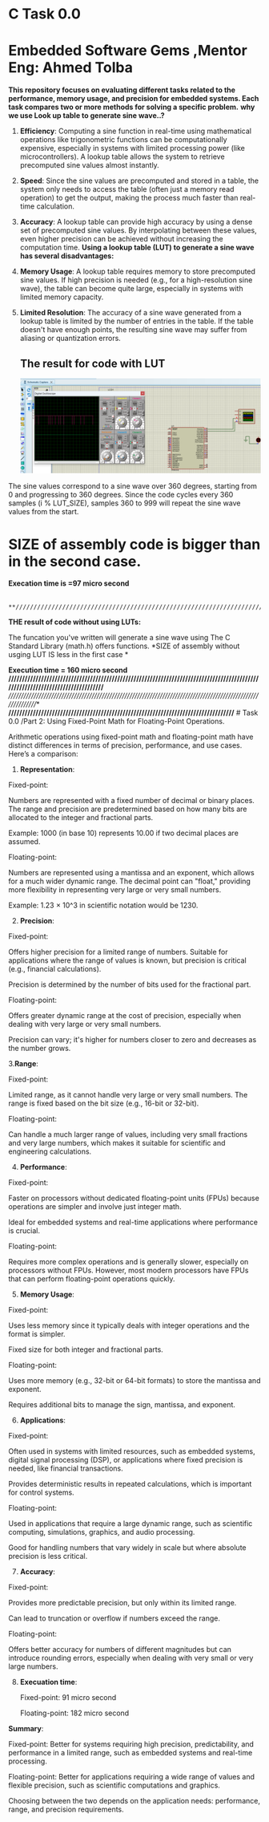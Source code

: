 # C Task 0.0
 # Embedded Software Gems ,Mentor Eng: Ahmed Tolba
 __This repository focuses on evaluating different tasks related to the performance, memory usage, and precision for embedded systems. Each task compares
   two or more methods for solving a specific problem.__
 **why we use Look up table to generate sine wave..?**
 1. __Efficiency__: Computing a sine function in real-time using mathematical operations like trigonometric functions can be computationally expensive, especially in systems with limited processing power (like microcontrollers). A lookup table allows the system to retrieve precomputed sine values almost instantly.
2. __Speed__: Since the sine values are precomputed and stored in a table, the system only needs to access the table (often just a memory read operation) to get the output, making the process much faster than real-time calculation.
3. __Accuracy__: A lookup table can provide high accuracy by using a dense set of precomputed sine values. By interpolating between these values, even higher precision can be achieved without increasing the computation time.
**Using a lookup table (LUT) to generate a sine wave has several disadvantages:**
1. __Memory Usage__: A lookup table requires memory to store precomputed sine values. If high precision is needed (e.g., for a high-resolution sine wave), the table can become quite large, especially in systems with limited memory capacity.
2. __Limited Resolution__: The accuracy of a sine wave generated from a lookup table is limited by the number of entries in the table. If the table doesn't have enough points, the resulting sine wave may suffer from aliasing or quantization errors.
   
   ## The result for code with LUT
   ![This is signal waveform](https://github.com/esraashawky111/Task-0.0/blob/main/Signal%20by%20using%20LUT.png)
    

The sine values correspond to a sine wave over 360 degrees, starting from 0 and progressing to 360 degrees. Since the code cycles every 360 samples (i % LUT_SIZE), samples 360 to 999 will repeat the sine wave values from the start.


# SIZE of assembly code is bigger than in the second case.

**Execation time is =97 micro second**


                                      **///////////////////////////////////////////////////////////////////////////////////////////////////////////////////////////////**

__THE result of code without using LUTs:__

The funcation you've written will generate a sine wave using The C Standard Library (math.h) offers functions.
*SIZE of assembly without usging LUT IS less in the first case *

**Execution time = 160 micro second**
                        **///////////////////////////////////////////////////////////////////////////////////////////////////////////////////////////////**
                                   *//////////////////////////////////////////////////////////////////////////////////////////////////////////////**
                                             **///////////////////////////////////////////////////////////////////////////////////**
                                                   # Task 0.0 /Part 2: Using Fixed-Point Math for Floating-Point Operations. 


Arithmetic operations using fixed-point math and floating-point math have distinct differences in terms of precision, performance, and use cases. Here’s a comparison:

1. __Representation__:

Fixed-point:

Numbers are represented with a fixed number of decimal or binary places. The range and precision are predetermined based on how many bits are allocated to the integer and fractional parts.

Example: 1000 (in base 10) represents 10.00 if two decimal places are assumed.


Floating-point:

Numbers are represented using a mantissa and an exponent, which allows for a much wider dynamic range. The decimal point can "float," providing more flexibility in representing very large or very small numbers.

Example: 1.23 × 10^3 in scientific notation would be 1230.



2. __Precision__:

Fixed-point:

Offers higher precision for a limited range of numbers. Suitable for applications where the range of values is known, but precision is critical (e.g., financial calculations).

Precision is determined by the number of bits used for the fractional part.


Floating-point:

Offers greater dynamic range at the cost of precision, especially when dealing with very large or very small numbers.

Precision can vary; it's higher for numbers closer to zero and decreases as the number grows.



3.__Range__:

Fixed-point:

Limited range, as it cannot handle very large or very small numbers. The range is fixed based on the bit size (e.g., 16-bit or 32-bit).


Floating-point:

Can handle a much larger range of values, including very small fractions and very large numbers, which makes it suitable for scientific and engineering calculations.



4. __Performance__:

Fixed-point:

Faster on processors without dedicated floating-point units (FPUs) because operations are simpler and involve just integer math.

Ideal for embedded systems and real-time applications where performance is crucial.


Floating-point:

Requires more complex operations and is generally slower, especially on processors without FPUs. However, most modern processors have FPUs that can perform floating-point operations quickly.



5. __Memory Usage__:

Fixed-point:

Uses less memory since it typically deals with integer operations and the format is simpler.

Fixed size for both integer and fractional parts.


Floating-point:

Uses more memory (e.g., 32-bit or 64-bit formats) to store the mantissa and exponent.

Requires additional bits to manage the sign, mantissa, and exponent.



6. __Applications__:

Fixed-point:

Often used in systems with limited resources, such as embedded systems, digital signal processing (DSP), or applications where fixed precision is needed, like financial transactions.

Provides deterministic results in repeated calculations, which is important for control systems.


Floating-point:

Used in applications that require a large dynamic range, such as scientific computing, simulations, graphics, and audio processing.

Good for handling numbers that vary widely in scale but where absolute precision is less critical.



7. __Accuracy__:

Fixed-point:

Provides more predictable precision, but only within its limited range.

Can lead to truncation or overflow if numbers exceed the range.


Floating-point:

Offers better accuracy for numbers of different magnitudes but can introduce rounding errors, especially when dealing with very small or very large numbers.

8. __Execuation time__:

   Fixed-point: 91 micro second

   Floating-point: 182 micro second

   
   

**Summary**:

Fixed-point: Better for systems requiring high precision, predictability, and performance in a limited range, such as embedded systems and real-time processing.

Floating-point: Better for applications requiring a wide range of values and flexible precision, such as scientific computations and graphics.


Choosing between the two depends on the application needs: performance, range, and precision requirements.
